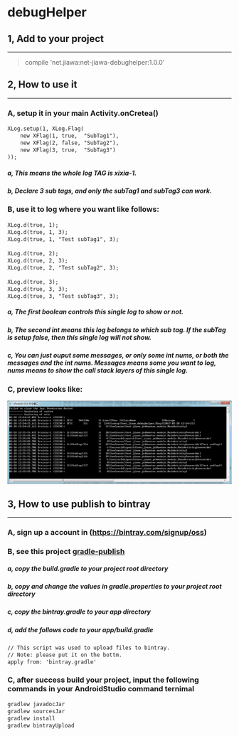 # debugHelper

## 1, Add to your project
* * *

> compile 'net.jiawa:net-jiawa-debughelper:1.0.0'


## 2, How to use it
* * *
### A, setup it in your main Activity.onCretea()
	XLog.setup(1, XLog.Flag(
		new XFlag(1, true,  "SubTag1"),
		new XFlag(2, false, "SubTag2"),
		new XFlag(3, true,  "SubTag3")
	));        
##### a, This means the whole log TAG is xixia-1.
##### b, Declare 3 sub tags, and only the subTag1 and subTag3 can work.

### B, use it to log where you want like follows:
	XLog.d(true, 1);
    XLog.d(true, 1, 3);
    XLog.d(true, 1, "Test subTag1", 3);

	XLog.d(true, 2);
    XLog.d(true, 2, 3);
    XLog.d(true, 2, "Test subTag2", 3);

	XLog.d(true, 3);
    XLog.d(true, 3, 3);
    XLog.d(true, 3, "Test subTag3", 3);

##### a, The first boolean controls this single log to show or not.
##### b, The second int means this log belongs to which sub tag. If the subTag is setup false, then this single log will not show.
##### c, You can just ouput some messages, or only some int nums, or both the messages and the int nums. Messages means some you want to log, nums means to show the call stack layers of this single log.

### C, preview looks like:
![Preview](https://github.com/zxixia/debugHelper/blob/master/pic/preview.png)

## 3, How to use publish to bintray
* * *

### A, sign up a account in (https://bintray.com/signup/oss)
### B, see this project [gradle-publish](https://github.com/msdx/gradle-publish)
##### a, copy the build.gradle to your project root directory
##### b, copy and change the values in gradle.properties to your project root directory
##### c, copy the bintray.gradle to your app directory
##### d, add the follows code to your app/build.gradle
    // This script was used to upload files to bintray.
    // Note: please put it on the bottm.
    apply from: 'bintray.gradle'
### C, after success build your project, input the following commands in your AndroidStudio command ternimal
    gradlew javadocJar
    gradlew sourcesJar
    gradlew install
    gradlew bintrayUpload